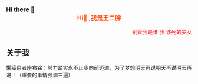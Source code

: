 ### Hi there 👋<span style="display:block;text-align:center;color:orangered;">Hi👋 ,我是王二胖</span>
<span style="display:block;text-align:right;color:red;">别管我是谁 我 该死的美女</span>    
## 关于我
懒癌患者座右铭：努力踏实永不止步向前迈进，为了梦想明天再说明天再说明天再说！（重要的事情强调三遍）  
